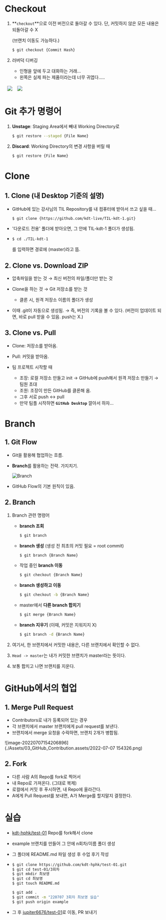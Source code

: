 # Checkout

1. **`checkout`**으로 이전 버전으로 돌아갈 수 있다.
    단, 커밋하지 않은 모든 내용은 되돌아갈 수 X
    
    (브랜치 이동도 가능하다.)
    
    ```bash
    $ git checkout {Commit Hash}
    ```

    
    
2. 러버덕 디버깅
   - 인형을 앞에 두고 대화하는 거래...
   - 왼쪽은 실제 파는 제품이라는데 너무 귀엽다.....

<table border="0">
	<thead>
		<tr>
			<td width=50%><img src="https://pbs.twimg.com/media/D6H0Z38UcAAMu3C?format=jpg&name=small"></td>
			<td width=50%><img src="https://pbs.twimg.com/media/ErlAXdpU0AA4CLM.jpg"></td>
		</tr>
	</thead>
</table>



# Git 추가 명령어

1. **Unstage**: Staging Area에서 빼내 Working Directory로

   ```bash
   $ git restore --staged {File Name}
   ```

2. **Discard**: Working Directory의 변경 사항을 버릴 때

   ```bash
   $ git restore {File Name}
   ```



# Clone

## 1. Clone (내 Desktop 기준의 설명)

- GitHub에 있는 강사님의 TIL Repository를 내 컴퓨터에 받아서 쓰고 싶을 때…

  ```bash
  $ git clone {https://github.com/kdt-live/TIL-kdt-1.git}
  ```

- '다운로드 전용' 폴더에 받아오면, 그 안에 TIL-kdt-1 폴더가 생성됨.

- ```bash
  $ cd ./TIL-kdt-1
  ```

  를 입력하면 경로에 (master)라고 뜸.



## 2. Clone vs. Download ZIP

- 압축파일을 받는 것 → 최신 버전의 파일/폴더만 받는 것

- Clone을 하는 것 → Git 저장소를 받는 것

  - 클론 시, 원격 저장소 이름의 폴더가 생성
- 이때 .git이 자동으로 생성됨. → 즉, 버전의 기록을 볼 수 있다. (버전이 업데이트 되면, 바로 pull 받을 수 있음. push는 X.)



## 3. Clone vs. Pull

- Clone: 저장소를 받아옴.

- Pull: 커밋을 받아옴.

- 팀 프로젝트 시작할 때
  - 조장: 로컬 저장소 만들고 init → GitHub에 push해서 원격 저장소 만들기 → 팀원 초대
  - 조원: 조장이 만든 GitHub를 클론해 옴.
  - 그후 서로 push ↔ pull
  - 만약 팀플 시작하면 **`GitHub Desktop`** 깔아서 하자...



# Branch

## 1. Git Flow

- Git을 활용해 협업하는 흐름.

- **Branch**를 활용하는 전략. 가지치기.

  ![Branch](https://camo.githubusercontent.com/34b1881c76d86582951667ae2450771b6b3170d320d8fd97fad709a1b5a410bd/68747470733a2f2f7777772e7a75702e636f6d2e62722f77702d636f6e74656e742f75706c6f6164732f323032312f30352f4769744875622d466c6f772d312d31303234783534312e706e67)

- GitHub Flow의 기본 원칙이 있음.



## 2. Branch

1. Branch 관련 명령어

   - **branch 조회**

     ```bash
     $ git branch
     ```

   - **branch 생성** (생성 전 최초의 커밋 필요 = root commit)

     ```bash
     $ git branch {Branch Name}
     ```

   - 작업 중인 **branch 이동**

     ```bash
     $ git checkout {Branch Name}
     ```

   - **branch 생성하고 이동**

     ```bash
     $ git checkout -b {Branch Name}
     ```

   - master에서 **다른 branch 합치기**

     ```bash
     $ git merge {Branch Name}
     ```

   - **branch 지우기** (이때, 커밋은 지워지지 X)

     ```bash
     $ git branch -d {Branch Name}
     ```

     

2. 여기서, 한 브랜치에서 커밋한 내용은, 다른 브랜치에서 확인할 수 없다.
3. `Head -> master`는 내가 커밋한 브랜치가 master라는 뜻이다.
4. 보통 합치고 나면 브랜치를 지운다.



# GitHub에서의 협업

## 1. Merge Pull Request

- Contributors로 내가 등록되어 있는 경우
- 각 브랜치에서 master 브랜치에게 pull request를 보낸다.
- 브랜치에서 merge 요청을 수락하면, 브랜치 2개가 병합됨.

![image-20220707154206896](./Assets/03_GitHub_Contribution.assets/2022-07-07 154326.png)

## 2. Fork

- 다른 사람 A의 Repo를 fork로 찍어서
- 내 Repo로 가져온다. (그대로 복제)
- 로컬에서 커밋 후 푸시하면, 내 Repo에 올라간다.
- A에게 Pull Request를 보내면, A가 Merge를 할지말지 결정한다.



# 실습

- [kdt-hphk/test-01](https://github.com/kdt-hphk/test-01) Repo를 fork해서 clone

- example 브랜치를 만들어 그 안에 n회차/이름 폴더 생성

- 그 폴더에 README.md 파일 생성 후 수업 후기 작성

- ```bash
  $ git clone https://github.com/kdt-hphk/test-01.git
  $ git cd test-01/3회차
  $ git mkdir 최보영
  $ git cd 최보영
  $ git touch README.md
  
  $ git add .
  $ git commit -m "220707 3회차 최보영 실습"
  $ git push origin example
  ```

- 그 후 [jupiter6676/test-01](https://github.com/jupiter6676/test-01.git)로 이동, PR 보내기
